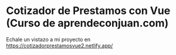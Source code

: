 # Cotizador de Prestamos con Vue (Curso de aprendeconjuan.com)
Echale un vistazo a mi proyecto en https://cotizadorprestamosvue2.netlify.app/ 
